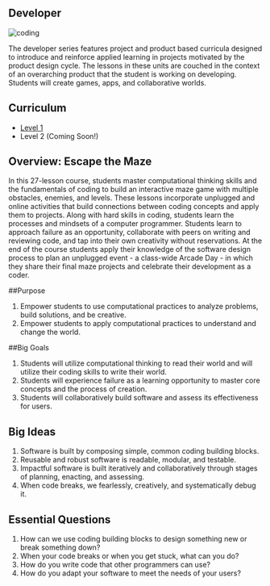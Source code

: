 ## Developer

![coding](../images/coding-2.jpg)

The developer series features project and product based curricula designed to introduce and reinforce applied learning in projects motivated by the product design cycle. The lessons in these units are couched in the context of an overarching product that the student is working on developing. Students will create games, apps, and collaborative worlds.

## Curriculum
- [Level 1](level-1) 
- Level 2 (Coming Soon!)

## Overview: Escape the Maze
In this 27-lesson course, students master computational thinking skills and the fundamentals of coding to build an interactive maze game with multiple obstacles, enemies, and levels. These lessons incorporate unplugged and online activities that build connections between coding concepts and apply them to projects. Along with hard skills in coding, students learn the processes and mindsets of a computer programmer. Students learn to approach failure as an opportunity, collaborate with peers on writing and reviewing code, and tap into their own creativity without reservations. At the end of the course students apply their knowledge of the software design process to plan an unplugged event - a class-wide Arcade Day - in which they share their final maze projects and celebrate their development as a coder. 

##Purpose
1. Empower students to use computational practices to analyze problems, build solutions, and be creative.
2. Empower students to apply computational practices to understand and change the world.

##Big Goals
1. Students will utilize computational thinking to read their world and will utilize their coding skills to write their world. 
2. Students will experience failure as a learning opportunity to master core concepts and the process of creation. 
3. Students will collaboratively build software and assess its effectiveness for users. 

## Big Ideas
1. Software is built by composing simple, common coding building blocks. 
2. Reusable and robust software is readable, modular, and testable.
3. Impactful software is built iteratively and collaboratively through stages of planning, enacting, and assessing.
4. When code breaks, we fearlessly, creatively, and systematically debug it.

## Essential Questions
1. How can we use coding building blocks to design something new or break something down?
2. When your code breaks or when you get stuck, what can you do?
3. How do you write code that other programmers can use?
4. How do you adapt your software to meet the needs of your users?

